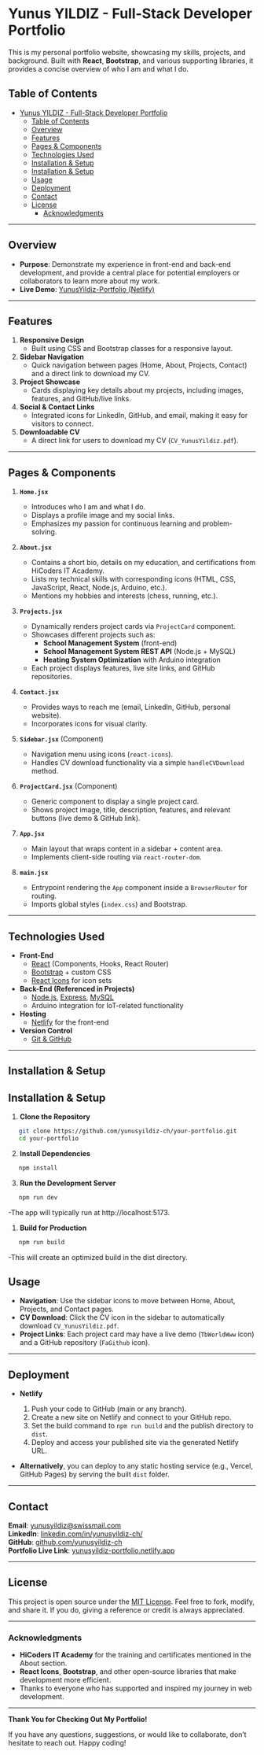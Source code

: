 # Yunus YILDIZ - Full-Stack Developer Portfolio

This is my personal portfolio website, showcasing my skills, projects, and background. Built with **React**, **Bootstrap**, and various supporting libraries, it provides a concise overview of who I am and what I do.

## Table of Contents

- [Yunus YILDIZ - Full-Stack Developer Portfolio](#yunus-yildiz---full-stack-developer-portfolio)
  - [Table of Contents](#table-of-contents)
  - [Overview](#overview)
  - [Features](#features)
  - [Pages \& Components](#pages--components)
  - [Technologies Used](#technologies-used)
  - [Installation \& Setup](#installation--setup)
  - [Installation \& Setup](#installation--setup-1)
  - [Usage](#usage)
  - [Deployment](#deployment)
  - [Contact](#contact)
  - [License](#license)
    - [Acknowledgments](#acknowledgments)

---

## Overview

- **Purpose**: Demonstrate my experience in front-end and back-end development, and provide a central place for potential employers or collaborators to learn more about my work.
- **Live Demo**: [YunusYildiz-Portfolio (Netlify)](https://yunusyildiz-portfolio.netlify.app/)

---

## Features

1. **Responsive Design**
   - Built using CSS and Bootstrap classes for a responsive layout.
2. **Sidebar Navigation**
   - Quick navigation between pages (Home, About, Projects, Contact) and a direct link to download my CV.
3. **Project Showcase**
   - Cards displaying key details about my projects, including images, features, and GitHub/live links.
4. **Social & Contact Links**
   - Integrated icons for LinkedIn, GitHub, and email, making it easy for visitors to connect.
5. **Downloadable CV**
   - A direct link for users to download my CV (`CV_YunusYildiz.pdf`).

---

## Pages & Components

1. **`Home.jsx`**

   - Introduces who I am and what I do.
   - Displays a profile image and my social links.
   - Emphasizes my passion for continuous learning and problem-solving.

2. **`About.jsx`**

   - Contains a short bio, details on my education, and certifications from HiCoders IT Academy.
   - Lists my technical skills with corresponding icons (HTML, CSS, JavaScript, React, Node.js, Arduino, etc.).
   - Mentions my hobbies and interests (chess, running, etc.).

3. **`Projects.jsx`**

   - Dynamically renders project cards via `ProjectCard` component.
   - Showcases different projects such as:
     - **School Management System** (front-end)
     - **School Management System REST API** (Node.js + MySQL)
     - **Heating System Optimization** with Arduino integration
   - Each project displays features, live site links, and GitHub repositories.

4. **`Contact.jsx`**

   - Provides ways to reach me (email, LinkedIn, GitHub, personal website).
   - Incorporates icons for visual clarity.

5. **`Sidebar.jsx`** (Component)

   - Navigation menu using icons (`react-icons`).
   - Handles CV download functionality via a simple `handleCVDownload` method.

6. **`ProjectCard.jsx`** (Component)

   - Generic component to display a single project card.
   - Shows project image, title, description, features, and relevant buttons (live demo & GitHub link).

7. **`App.jsx`**

   - Main layout that wraps content in a sidebar + content area.
   - Implements client-side routing via `react-router-dom`.

8. **`main.jsx`**
   - Entrypoint rendering the `App` component inside a `BrowserRouter` for routing.
   - Imports global styles (`index.css`) and Bootstrap.

---

## Technologies Used

- **Front-End**
  - [React](https://reactjs.org/) (Components, Hooks, React Router)
  - [Bootstrap](https://getbootstrap.com/) + custom CSS
  - [React Icons](https://react-icons.github.io/react-icons/) for icon sets
- **Back-End (Referenced in Projects)**
  - [Node.js](https://nodejs.org/), [Express](https://expressjs.com/), [MySQL](https://www.mysql.com/)
  - Arduino integration for IoT-related functionality
- **Hosting**
  - [Netlify](https://www.netlify.com/) for the front-end
- **Version Control**
  - [Git & GitHub](https://github.com/yunusyildiz-ch)

---

## Installation & Setup

## Installation & Setup

1. **Clone the Repository**

```bash
   git clone https://github.com/yunusyildiz-ch/your-portfolio.git
   cd your-portfolio
```

2. **Install Dependencies**

```bash
   npm install
```

3. **Run the Development Server**
   
```bash
   npm run dev
   ```

-The app will typically run at http://localhost:5173.

1. **Build for Production**
   
```bash
   npm run build 
   ```
   
-This will create an optimized build in the dist directory.

## Usage

- **Navigation**: Use the sidebar icons to move between Home, About, Projects, and Contact pages.
- **CV Download**: Click the CV icon in the sidebar to automatically download `CV_YunusYildiz.pdf`.
- **Project Links**: Each project card may have a live demo (`TbWorldWww` icon) and a GitHub repository (`FaGithub` icon).

---

## Deployment

- **Netlify**

  1. Push your code to GitHub (main or any branch).
  2. Create a new site on Netlify and connect to your GitHub repo.
  3. Set the build command to `npm run build` and the publish directory to `dist`.
  4. Deploy and access your published site via the generated Netlify URL.

- **Alternatively**, you can deploy to any static hosting service (e.g., Vercel, GitHub Pages) by serving the built `dist` folder.

---

## Contact

**Email**: [yunusyildiz@swissmail.com](mailto:yunusyildiz@swissmail.com)  
**LinkedIn**: [linkedin.com/in/yunusyildiz-ch/](https://www.linkedin.com/in/yunusyildiz-ch/)  
**GitHub**: [github.com/yunusyildiz-ch](https://github.com/yunusyildiz-ch)  
**Portfolio Live Link**: [yunusyildiz-portfolio.netlify.app](https://yunusyildiz-portfolio.netlify.app/)

---

## License

This project is open source under the [MIT License](LICENSE). Feel free to fork, modify, and share it. If you do, giving a reference or credit is always appreciated.

---

### Acknowledgments

- **HiCoders IT Academy** for the training and certificates mentioned in the About section.
- **React Icons**, **Bootstrap**, and other open-source libraries that make development more efficient.
- Thanks to everyone who has supported and inspired my journey in web development.

---

**Thank You for Checking Out My Portfolio!**

If you have any questions, suggestions, or would like to collaborate, don’t hesitate to reach out. Happy coding!
